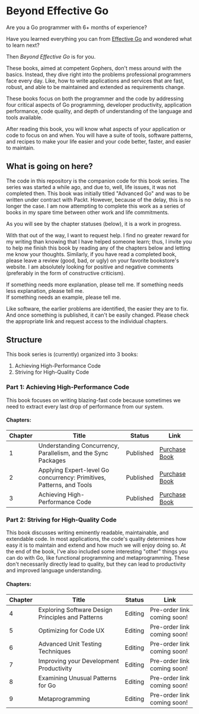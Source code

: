 # Beyond Effective Go

Are you a Go programmer with 6+ months of experience?

Have you learned everything you can from [Effective Go](https://golang.org/doc/effective_go.html) and wondered what to
learn next?

Then *Beyond Effective Go* is for you.

These books, aimed at competent Gophers, don't mess around with the basics. Instead, they dive right into the problems
professional programmers face every day. Like, how to write applications and services that are fast, robust, and able to
be maintained and extended as requirements change.

These books focus on both the programmer and the code by addressing four critical aspects of Go programming, developer
productivity, application performance, code quality, and depth of understanding of the language and tools available.

After reading this book, you will know what aspects of your application or code to focus on and when. You will have a
suite of tools, software patterns, and recipes to make your life easier and your code better, faster, and easier to
maintain.

## What is going on here?

The code in this repository is the companion code for this book series. The series was started a while ago, and due to,
well, life issues, it was not completed then. This book was initially titled "Advanced Go" and was to be written under
contract with Packt. However, because of the delay, this is no longer the case. I am now attempting to complete this
work as a series of books in my spare time between other work and life commitments.

As you will see by the chapter statuses (below), it is a work in progress.

With that out of the way, I want to request help. I find no greater reward for my writing than knowing that I have
helped someone learn; thus, I invite you to help me finish this book by reading any of the chapters below and letting me
know your thoughts. Similarly, if you have read a completed book, please leave a review (good, bad, or ugly) on your
favorite bookstore's website. I am absolutely looking for positive and negative comments (preferably in the form of
constructive criticism).

If something needs more explanation, please tell me.
If something needs less explanation, please tell me.  
If something needs an example, please tell me.

Like software, the earlier problems are identified, the easier they are to fix. And once something is published, it
can't be easily changed. Please check the appropriate link and request access to the individual chapters.

## Structure

This book series is (currently) organized into 3 books:

1. Achieving High-Performance Code
2. Striving for High-Quality Code

### Part 1: Achieving High-Performance Code

This book focuses on writing blazing-fast code because sometimes we need to extract every last drop of performance from
our system.

#### Chapters:

| Chapter | Title                                                                 | Status    | Link                                    |
|---------|-----------------------------------------------------------------------|-----------|-----------------------------------------|
| 1       | Understanding Concurrency, Parallelism, and the Sync Packages         | Published | [Purchase Book](https://bit.ly/48wmdgk) |
| 2       | Applying Expert-level Go concurrency: Primitives, Patterns, and Tools | Published | [Purchase Book](https://bit.ly/48wmdgk) |
| 3       | Achieving High-Performance Code                                       | Published | [Purchase Book](https://bit.ly/48wmdgk) |

### Part 2: Striving for High-Quality Code

This book discusses writing eminently readable, maintainable, and extendable code. In most applications, the code's
quality determines how easy it is to maintain and extend and how much we will enjoy doing so. At the end of the book,
I've also included some interesting "other" things you can do with Go, like functional programming and metaprogramming.
These don't necessarily directly lead to quality, but they can lead to productivity and improved language understanding.

#### Chapters:

| Chapter | Title                                             | Status  | Link                        |
|---------|---------------------------------------------------|---------|-----------------------------|
| 4       | Exploring Software Design Principles and Patterns | Editing | Pre-order link coming soon! |
| 5       | Optimizing for Code UX                            | Editing | Pre-order link coming soon! |
| 6       | Advanced Unit Testing Techniques                  | Editing | Pre-order link coming soon! |
| 7       | Improving your Development Productivity           | Editing | Pre-order link coming soon! |
| 8       | Examining Unusual Patterns for Go                 | Editing | Pre-order link coming soon! |
| 9       | Metaprogramming                                   | Editing | Pre-order link coming soon! |
